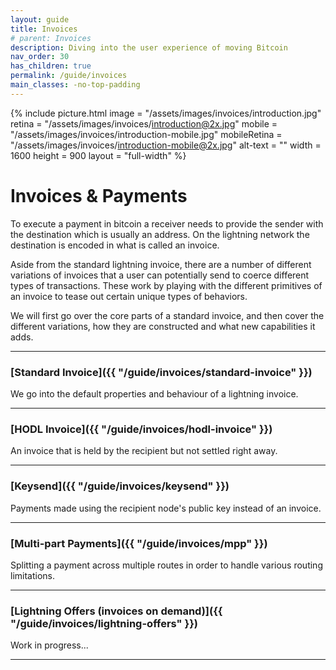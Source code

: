 ```yaml
---
layout: guide
title: Invoices
# parent: Invoices
description: Diving into the user experience of moving Bitcoin
nav_order: 30
has_children: true
permalink: /guide/invoices
main_classes: -no-top-padding
---
```


{% include picture.html 
   image = "/assets/images/invoices/introduction.jpg"
   retina = "/assets/images/invoices/introduction@2x.jpg"
   mobile = "/assets/images/invoices/introduction-mobile.jpg"
   mobileRetina = "/assets/images/invoices/introduction-mobile@2x.jpg"
   alt-text = ""
   width = 1600
   height = 900
   layout = "full-width"
%}

# Invoices & Payments

To execute a payment in bitcoin a receiver needs to provide the sender with the destination which is usually an address. On the lightning network the destination is encoded in what is called an invoice.

Aside from the standard lightning invoice, there are a number of different variations of invoices that a user can potentially send to coerce different types of transactions. These work by playing with the different primitives of an invoice to tease out certain unique types of behaviors.

We will first go over the core parts of a standard invoice, and then cover the different variations, how they are constructed and what new capabilities it adds.

---

### [Standard Invoice]({{ "/guide/invoices/standard-invoice" }})
We go into the default properties and behaviour of a lightning invoice.

---

### [HODL Invoice]({{ "/guide/invoices/hodl-invoice" }})
An invoice that is held by the recipient but not settled right away.

---

### [Keysend]({{ "/guide/invoices/keysend" }})
Payments made using the recipient node's public key instead of an invoice.

---

### [Multi-part Payments]({{ "/guide/invoices/mpp" }})
Splitting a payment across multiple routes in order to handle various routing limitations.

---

### [Lightning Offers (invoices on demand)]({{ "/guide/invoices/lightning-offers" }})
Work in progress...

---